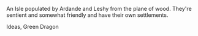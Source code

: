 An Isle populated by Ardande and Leshy from the plane of wood. They're sentient and somewhat friendly and have their own settlements.

Ideas, Green Dragon
